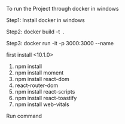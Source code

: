 To run the Project  through docker  in windows

Step1:  Install docker in windows

<!-- Run command to create docker image through docker file -->
Step2: docker build -t <image name> .

<!-- Start the docker container through docker image  -->
Step3: docker run -it -p 3000:3000 --name <container name> <image name>

<!-- Dependencies  installed to run this react app on windows -->
first install <node v20.9.0> <10.1.0>
1. npm install <Install node_modules>
2.  npm install moment
3. npm install react-dom
4. react-router-dom
5. npm install react-scripts
6. npm install react-toastify
7.  npm install web-vitals


Run command 
<npm start>